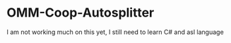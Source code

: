 # OMM-Coop-Autosplitter
I am not working much on this yet, I still need to learn C# and asl language

